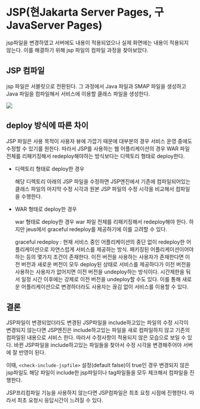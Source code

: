 # JSP(현Jakarta Server Pages, 구JavaServer Pages)

jsp파일을 변경하였고 서버에도 내용이 적용되었으나 실제 화면에는 내용이 적용되지 않는다. 이를 해결하기 위해 jsp 파일의 컴파일 과정을 찾아보았다.

## JSP 컴파일

jsp 파일은 서블릿으로 전환된다. 그 과정에서 Java 파일과 SMAP 파일을 생성하고 Java 파일을 컴파일해서 서비스에 이용할 클래스 파일을 생성한다.

![](https://www.tutorialspoint.com/jsp/images/jsp-processing.jpg)

## deploy 방식에 따른 차이

JSP 파일은 사용 목적이 사용자 뷰에 가깝기 때문에 대부분의 경우 서비스 운영 중에도 수정할 수 있기를 원한다. 따라서 JSP를 사용하는 웹 어플리케이션의 경우 WAR 파일 전체를 리패키징해서 redeploy해야하는 방식보다는 디렉토리 형태로 deploy한다.

- 디렉토리 형태로 deploy한 경우
  
  해당 디렉토리 아래의 JSP 파일을 수정하면 JSP엔진에서 기존에 컴파일되어있는 클래스 파일의 마지막 수정 시각과 원본 JSP 파일의 수정 시각을 비교해서 컴파일을 수행한다.
  
- WAR 형태로 deploy한 경우
  
  war 형태로 deploy한 경우 war 파일 전체를 리패키징해서 redeploy해야 한다. 하지만 jeus에서 graceful redeploy를 제공하기에 이를 고려할 수 있다.
  
  graceful redeploy : 현재 서비스 중인 어플리케이션의 중단 없이 redeploy한 어플리케이션으로 자연스럽게 서비스를 제공하는 방식. 패키징된 어플리케이션이어야하는 등의 몇가지 조건이 존재한다. 이전 버전을 사용하는 사용자가 존재한다면 이전 버전과 새로운 버전이 모두 deploy된 상태로 서비스를 제공하다가 이전 버전을 사용하는 사용자가 없어지면 이전 버전을 undeploy하는 방식이다. 시간제한을 둬서 일정 시간 이후에는 강제로 이전 버전을 undeploy할 수도 있다. 이를 통해 새로운 어플리케이션으로 변경하더라도 사용자는 끊김 없이 서비스를 이용할 수 있다.
  

## 결론

JSP파일이 변경되었더라도 변경된 JSP파일을 include하고있는 파일의 수정 시각이 변경되지 않는다면 JSP엔진은 include하고있는 파일을 새로 컴파일하지 않고 기존의 컴파일된 내용으로 서비스 한다. 따라서 수정사항이 적용되지 않은 모습으로 보일 수 있다. 바뀐 JSP파일을 include하고있는 파일들을 찾아서 수정 시각을 변경해주어야 서버에 잘 반영이 된다.

이때, `<check-include-jspfile>` 설정(default false)이 true인 경우 변경되지 않은 jsp파일도 해당 파일이 include한 jsp파일이나 tag파일들을 모두 체크해서 컴파일을 진행한다.

JSP프리컴파일 기능을 사용하지 않는다면 JSP컴파일은 최초 요청 시점에 진행한다. 따라서 최초 요청시 응답시간이 느려질 수 있다.
